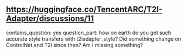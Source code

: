 ## https://huggingface.co/TencentARC/T2I-Adapter/discussions/11

contains_question: yes
question_part: how on earth do you get such accurate style transfers with t2iadapter_style? Did something change on ControlNet and T2i since then? Am I missing something?